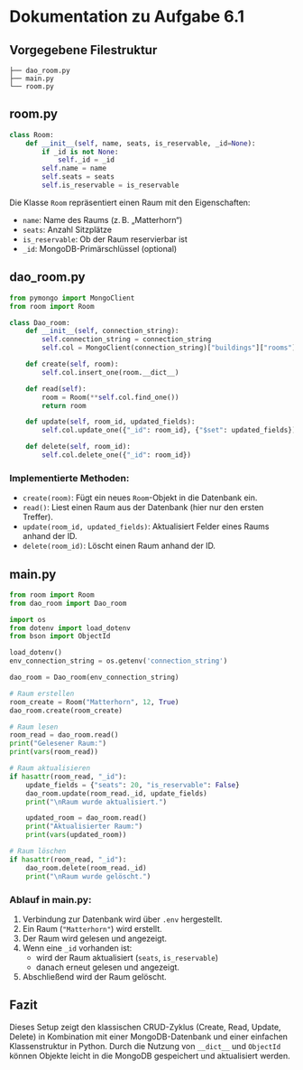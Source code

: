 # Dokumentation zu Aufgabe 6.1

## Vorgegebene Filestruktur

```
├── dao_room.py  
├── main.py  
└── room.py
```

## room.py

```python
class Room:
    def __init__(self, name, seats, is_reservable, _id=None):
        if _id is not None:
            self._id = _id
        self.name = name
        self.seats = seats
        self.is_reservable = is_reservable
```

Die Klasse `Room` repräsentiert einen Raum mit den Eigenschaften:
- `name`: Name des Raums (z. B. „Matterhorn“)
- `seats`: Anzahl Sitzplätze
- `is_reservable`: Ob der Raum reservierbar ist
- `_id`: MongoDB-Primärschlüssel (optional)

## dao_room.py

```python
from pymongo import MongoClient
from room import Room

class Dao_room:
    def __init__(self, connection_string):
        self.connection_string = connection_string
        self.col = MongoClient(connection_string)["buildings"]["rooms"]

    def create(self, room):
        self.col.insert_one(room.__dict__)

    def read(self):
        room = Room(**self.col.find_one())
        return room

    def update(self, room_id, updated_fields):
        self.col.update_one({"_id": room_id}, {"$set": updated_fields})

    def delete(self, room_id):
        self.col.delete_one({"_id": room_id})
```

### Implementierte Methoden:
- `create(room)`: Fügt ein neues `Room`-Objekt in die Datenbank ein.
- `read()`: Liest einen Raum aus der Datenbank (hier nur den ersten Treffer).
- `update(room_id, updated_fields)`: Aktualisiert Felder eines Raums anhand der ID.
- `delete(room_id)`: Löscht einen Raum anhand der ID.

## main.py

```python
from room import Room
from dao_room import Dao_room

import os
from dotenv import load_dotenv
from bson import ObjectId

load_dotenv()
env_connection_string = os.getenv('connection_string')

dao_room = Dao_room(env_connection_string)

# Raum erstellen
room_create = Room("Matterhorn", 12, True)
dao_room.create(room_create)

# Raum lesen
room_read = dao_room.read()
print("Gelesener Raum:")
print(vars(room_read))

# Raum aktualisieren
if hasattr(room_read, "_id"):
    update_fields = {"seats": 20, "is_reservable": False}
    dao_room.update(room_read._id, update_fields)
    print("\nRaum wurde aktualisiert.")

    updated_room = dao_room.read()
    print("Aktualisierter Raum:")
    print(vars(updated_room))

# Raum löschen
if hasattr(room_read, "_id"):
    dao_room.delete(room_read._id)
    print("\nRaum wurde gelöscht.")
```

### Ablauf in main.py:
1. Verbindung zur Datenbank wird über `.env` hergestellt.
2. Ein Raum (`"Matterhorn"`) wird erstellt.
3. Der Raum wird gelesen und angezeigt.
4. Wenn eine `_id` vorhanden ist:
   - wird der Raum aktualisiert (`seats`, `is_reservable`)
   - danach erneut gelesen und angezeigt.
5. Abschließend wird der Raum gelöscht.

## Fazit

Dieses Setup zeigt den klassischen CRUD-Zyklus (Create, Read, Update, Delete) in Kombination mit einer MongoDB-Datenbank und einer einfachen Klassenstruktur in Python. Durch die Nutzung von `__dict__` und `ObjectId` können Objekte leicht in die MongoDB gespeichert und aktualisiert werden.
